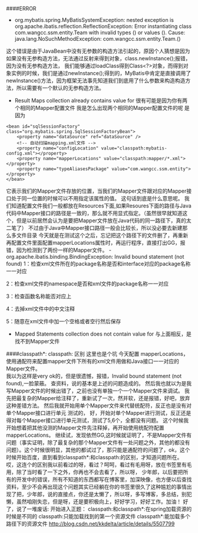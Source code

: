 ####ERROR
- org.mybatis.spring.MyBatisSystemException: nested exception is org.apache.ibatis.reflection.ReflectionException: Error instantiating class com.wangcc.ssm.entity.Team with invalid types () or values (). Cause: java.lang.NoSuchMethodException: com.wangcc.ssm.entity.Team.<init>()

这个错误是由于JavaBean中没有无参数的构造方法引起的，原因个人猜想是因为如果没有无参构造方法，无法通过反射来得到对象，class.newInstance();报错，因为没有无参构造方法，
我们能够通过loadClass得到Class<?>对象，而得到对象实例的时候，我们是通过newInstance();得到的，MyBatis中肯定是直接调用了newInstance()方法，因为框架无法事先知道我们到底用了什么参数来构造构造方法，所以需要有一个默认的无参构造方法。
- Result Maps collection already contains value for 
很有可能是因为你有两个相同的Mapper配置文件
我是怎么出现两个相同的Mapper配置文件的呢
是因为

 <!-- spring和MyBatis完美整合，不需要mybatis的配置映射文件
        在定义SqlSessionFactoryBean的时候，dataSource属性是必须指定的，它表示用于连接数据库的数据源。当然，我们也可以指定一些其他的属性，下面简单列举几个：

 mapperLocations：它表示我们的Mapper文件存放的位置，当我们的Mapper文件跟对应的Mapper接口处于同一位置的时候可以不用指定该属性的值。
configLocation：用于指定Mybatis的配置文件位置。如果指定了该属性，那么会以该配置文件的内容作为配置信息构建对应的SqlSessionFactoryBuilder，但是后续属性指定的内容会覆盖该配置文件里面指定的对应内容。
 typeAliasesPackage：它一般对应我们的实体类所在的包，这个时候会自动取对应包中不包括包名的简单类名作为包括包名的别名。多个package之间可以用逗号或者分号等来进行分隔。
 typeAliases：数组类型，用来指定别名的。指定了这个属性后，Mybatis会把这个类型的短名称作为这个类型的别名，前提是该类上没有标注@Alias注解，否则将使用该注解对应的值作为此种类型的别名。
     -->  
    <bean id="sqlSessionFactory" class="org.mybatis.spring.SqlSessionFactoryBean">  
        <property name="dataSource" ref="dataSource" />  
        <!-- 自动扫描mapping.xml文件 -->  
        <property name="configLocation" value="classpath:mybatis-config.xml"></property>
        <property name="mapperLocations" value="classpath:mapper/*.xml"></property>  
    	<property name="typeAliasesPackage" value="com.wangcc.ssm.entity"></property>
    </bean>

它表示我们的Mapper文件存放的位置，当我们的Mapper文件跟对应的Mapper接口处于同一位置的时候可以不用指定该属性的值。
这句话到底是什么意思呢。
我们知道配置文件我们一般都放在Resources下面,如果Resoures下面的路径与Java代码中Mapper接口的路径是一致的，那么就不用显式指定。（虽然很早就知道这个，但是以前居然会认为是要把Mapper文件放在Java代码的同一路径下，真的太二笔了）
不过由于Java中Mapper接口路径一般会比较长，所以没必要去新建那么多文件目录
今天就是在测试这个之后，忘记把这个路径下的文件删了，再重新再配置文件里面配置mapperLocations属性时，再运行程序，直接打出GG，报错，因为检测到了两份一样的Mapper文件。
-org.apache.ibatis.binding.BindingException: Invalid bound statement (not found)
1：检查xml文件所在的package名称是否和interface对应的package名称一一对应

2：检查xml文件的namespace是否和xml文件的package名称一一对应

3：检查函数名称能否对应上

4：去掉xml文件中的中文注释

5：随意在xml文件中加一个空格或者空行然后保存

- Mapped Statements collection does not contain value for
与上面相反，是找不到Mapper文件



####classpath*: classpath:
区别
这里也是个坑
今天配置  mapperLocations，使用通配符来配置mapper文件下所有的xml文件用做和Java接口一一对应的Mapper文件。      <property name="mapperLocations" value="classpath:mapper/*.xml"></property>  
我以为这样是very ok的，但是很遗憾，报错，Invalid bound statement (not found),一脸蒙蔽。
查资料，说的基本是上述的问题造成的。
然后我也就以为是我写Mapper文件的时候出错了，之前也没有单独一个一个Mapper文件来调试。
我先把最复杂的Mapper给注释了，重新试了一次，然并软，还是报错，好吧，放弃这种差错方法。
然后我就开始用单个Mapper文件来代替统配符，反正也是没有对单个Mapper接口进行单元 测试的，
好，开始对单个Mapper进行测试，反正还是得对每个Mapper接口进行单元测试，测试了5,6个，全都没有问题。
这个时候我开始想着把其他没测的Mapper文件先注释掉，再开始使用统配符配置mapperLocations。
继续试，发现依然GG,这时候就证明了，不是Mapper文件有问题（事实证明，除了最复杂的那个Mapper文件有一处问题之外，其他的都没有问题）。这个时候很明显，其他的都试过了，那只能是通配符的问题了，ok，这个时候开始百度，直到看到classpath*:和classpath:的区别，才知道问题所在。
哎，这连个的区别我以前看过的呀，看过？呵呵，看过有毛用呀，放在书签里有毛用，除了当时看了一下之外，你再也不会去看了，所以呀，
少年郎，以后要把所有的开发中的错误，所有不知道的东西都写在博客里，加深映像，也方便以后查找资料，至少不会再出现这个问题其实已经躺在你的书签里很久了这种尴尬的事情出现了把，少年郎，说的直接点，你还是太懒了，所以呀，多写博客，多总结，别犯懒，虽然咱刚失恋，但是呀，还是要积极向上，好好学习，好好工作。加油！
好了，说了一堆废话:
开始进入正题：
classpath:和classpath*:在spring加载资源的时候是不同的
classpath:只能加载找到的第一个资源文件
classpath*:能加载多个路径下的资源文件
http://blog.csdn.net/kkdelta/article/details/5507799


